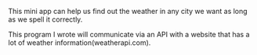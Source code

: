 This mini app can help us find out the weather in any city we want as long as we spell it correctly.

This program I wrote will communicate via an API with a website that has a lot of weather information(weatherapi.com).
